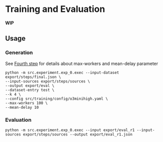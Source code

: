 # Training and Evaluation

**WIP**

## Usage

### Generation

See [Fourth step](/src/steps/dataset_generation.md#fourth-step) for details about max-workers and mean-delay parameter

```
python -m src.experiment.exp_0.exec --input-dataset export/steps/final.json \
--input-sources export/steps/sources \
--output export/eval \
--dataset-entry test \
--k 4 \
--config src/training/config/o3minihigh.yaml \
--max-workers 100 \
--mean-delay 10
```

### Evaluation

```
python -m src.experiment.exp_0.exec --input export/eval_r1 --input-sources export/steps/sources --output export/eval_r1.json
```

